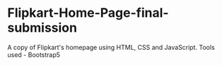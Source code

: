 # Flipkart-Home-Page-final-submission


A copy of Flipkart's homepage using HTML, CSS and JavaScript. Tools used - Bootstrap5
